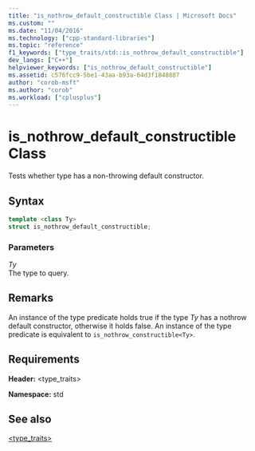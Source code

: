 ```yaml
---
title: "is_nothrow_default_constructible Class | Microsoft Docs"
ms.custom: ""
ms.date: "11/04/2016"
ms.technology: ["cpp-standard-libraries"]
ms.topic: "reference"
f1_keywords: ["type_traits/std::is_nothrow_default_constructible"]
dev_langs: ["C++"]
helpviewer_keywords: ["is_nothrow_default_constructible"]
ms.assetid: c576fcc9-5be1-43aa-b93a-64d3f1848887
author: "corob-msft"
ms.author: "corob"
ms.workload: ["cplusplus"]
---
```

# is_nothrow_default_constructible Class

Tests whether type has a non-throwing default constructor.

## Syntax

```cpp
template <class Ty>
struct is_nothrow_default_constructible;
```

### Parameters

*Ty*<br/>
The type to query.

## Remarks

An instance of the type predicate holds true if the type *Ty* has a nothrow default constructor, otherwise it holds false. An instance of the type predicate is equivalent to `is_nothrow_constructible<Ty>`.

## Requirements

**Header:** \<type_traits>

**Namespace:** std

## See also

[<type_traits>](../standard-library/type-traits.md)<br/>
